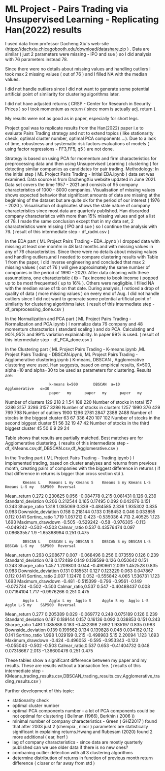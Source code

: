 ﻿# ML Project - Pairs Trading via Unsupervised Learning - Replicating Han(2022) results
I used data from professor Dacheng Xiu's web-site (https://dachxiu.chicagobooth.edu/download/datashare.zip ) . Data are similar ( just 2 parameters were missing - IPO and sue ) so I did analysis with 76 parameters instead 78.

Since there were no details about missing values and handling outliers I took max 2 missing values ( out of 76 ) and I filled NA with the median values.

I did not handle outliers since I did not want to generate some potential artificial point of similarity for clustering algorithms later.

I did not have adjusted returns (  CRSP - Center for Research in Security Prices ) so I took momentum as return ( since mom is actually adj. return ).  

My results were not as good as in paper, especially for short legs. 


Project goal was to replicate results from the Han(2022) paper i.e to evaluate Pairs Trading strategy and not to extend topics ( like stationarity check, optimal cluster number, optimal PCA components  ...). Due to a lack of time, robustness and systematic risk factors evaluations of models ( using factor regressions - FF3,FF5, q5 ) are not done.

Strategy is based on using PCA for momentum and firm characteristics for preprocessing data and then using Unsupervised Learning ( clustering ) for detecting similar companies as candidates for pair trading. 
Methodology:
In the initial step ( ML Project Pairs Trading - Initial EDA.ipynb ) data set was examined. Data source is from DachengXiu website updated  in June 2021. Data set covers the time 1957 - 2021 and consists of 95 company characteristics of 1000 - 8000 companies. Visualisation of missing values shows expected behavior that significant amounts of data are missing at the beginning of the dataset but are quite ok for the period of our interest ( 1976 - 2020 ). Visualisation of duplicates shows the stale nature of company characteristics since most data are quarterly published. Han discarded company characteristics with more than 15% missing values and got a list of 78. I made the same conclusion except that in my data set, 2 characteristics were missing ( IPO and sue ) so I continue the analysis with 76. ( result of this intermediate step - df_radni.csv )

In the EDA part ( ML Project Pairs Trading - EDA..ipynb ) I dropped data with missing at least one mom1m in 48 last months and with missing values in any of 76 characteristics. Since there were no details about missing values and handling outliers,and I needed to compare clustering results with Table 1 from the paper, I did inverse engineering and concluded that max 2 missing values ( out of 76 ) will give approximately the same number of companies in the period of 1990 - 2020. After data cleaning with these assumptions, one characteristic ( tb - Tax income to book income ) popped up to be most frequented ( up to 16% ). Others were negligible. I filled NA with the median value of tb on that date. During analysis, I noticed a drop of quality of data ( more missing values ) on every end of Aug. I did not handle outliers since I did not want to generate some potential artificial point of similarity for clustering algorithms later.
( result of this intermediate step - df_preprocessing_done.csv )

In the Normalization and PCA part ( ML Project Pairs Trading - Normalization and PCA.ipynb ) I normalize data 76 company and 48 momentum characterics ( standard scaling ) and do PCA. Calculating and 90%,95% and 99% variation explainability. In paper 99% is used. ( result of this intermediate step - df_PCA_done.csv )

In the Clustering part ( ML Project Pairs Trading - K-means.ipynb ,ML Project Pairs Trading - DBSCAN.ipynb, ML Project Pairs Trading - Agglomerative clustering.ipynb  ) K-means, DBSCAN ,  Agglomerative clustering were used. Han suggests, based on empirical results, K=500, alpha=10 and alpha=30 to be used as parameters for clustering. Results are:

						k-means	k=500		DBSCAN	α=10		Agglomerative	α=30
						paper	my		paper	my		paper	my
Number of clusters				129	218		2	1.54		188	220
Number of stocks in total			157	3286		3157	3286		3157	3286
Number of stocks in clusters			1257	1990		376	429		769	798
Number of outliers				1900	1296		2781	2847		2388	2488
Number of stocks in the biggest cluster		63	67		336	420		107	102
Number of stocks in the second biggest cluster	51	56		32	19		47	42
Number of stocks in the third biggest cluster	45	50		6	9		29	24

Table shows that results are partially matched. Best matches are for Agglomerative clustering. ( results of this intermediate step - df_KMeans.csv,df_DBSCAN.csv,df_Agglomerative.csv )

In the Trading part ( ML Project Pairs Trading - Trading.ipynb ) I implemented trading, based on cluster analyses and returns from previous month, creating pairs of companies with the biggest difference in returns ( if that difference in returns is bigger than cross section std ).

			Kmeans L	Kmeans L my	Kmeans S	Kmeans S my	Kmeans L-S	Kmeans L-S my	S&P500	Reversal
Mean_return		0.272		0.230625	0.056		-0.084778	0.215		0.081431	0.126	0.239
Standard_deviation	0.206		0.212544	0.165		0.17495		0.092		0.042076	0.151	0.243
Sharpe_ratio		1.318		1.085069	0.339		-0.484585	2.336		1.935302	0.835	0.983
Downside_deviation	0.158		0.218144	0.133		0.158453	0.046		0.033855	0.112	0.141
Sortino_ratio		1.719		1.057212	0.423		-0.535036	4.713		2.40525		1.123	1.693
Maximum_drawdown	-0.505		-0.529242	-0.58		-0.976305	-0.113		-0.049242	-0.502	-0.503
Calmar_ratio		0.537		0.43576474	0.097		0.08683557	1.9		-1.65368994	0.251	0.475


			DBSCAN L	DBSCAN L my	DBSCAN S	DBSCAN S my	DBSCAN L-S	DBSCAN L-S my	S&P500	Reversal
Mean_return		0.263		0.208677	0.007		-0.068496	0.256		0.073559	0.126	0.239
Standard_deviation	0.18		0.172489	0.149		0.139599	0.126		0.050642	0.151	0.243
Sharpe_ratio		1.457		1.209803	0.044		-0.490661	2.039		1.452528	0.835	0.983
Downside_deviation	0.131		0.185531	0.127		0.123229	0.063		0.047867	0.112	0.141
Sortino_ratio		2.007		1.12476		0.052		-0.555842	4.065		1.536731	1.123	1.693
Maximum_drawdown	-0.481		-0.515399	-0.796		-0.9561		-0.149		-0.073734	-0.502	-0.503
Calmar_ratio,0.537	0.547		-0.40488437	0.008		0.07164104	1.717		-0.9976266	0.251	0.475


			Agglo L		Agglo L my	Agglo S		Agglo S my	Agglo L-S	Agglo L-S my	S&P500	Reversal
Mean_return		0.277		0.205389	0.029		-0.069772	0.248		0.075189	0.126	0.239
Standard_deviation	0.187		0.189144	0.157		0.16136		0.092		0.038853	0.151	0.243
Sharpe_ratio		1.481		1.085888	0.183		-0.432398	2.692		1.935197	0.835	0.983
Downside_deviation	0.139		0.199562	0.134		0.139828	0.048		0.034162	0.112	0.141
Sortino_ratio		1.998		1.029199	0.215		-0.498983	5.15		2.20094		1.123	1.693
Maximum_drawdown	-0.424		-0.496052	-0.595		-0.953343	-0.123		-0.055043	-0.502	-0.503
Calmar_ratio,0.537	0.653		-0.41404732	0.048		0.07318667	2.013		-1.36600476	0.251	0.475


These tables show a significant difference between my paper and my results. These are results without a transaction fee.
( results of this intermediate step - KMeans_trading_results.csv,DBSCAN_trading_results.csv,Agglomerative_trading_results.csv )

Further development of this topic:
-  stationarity check
- optimal cluster number 
- optimal PCA components number - a lot of PCA components could be not optimal for clustering ( Bellman (1966), Berkhin ( 2006 ))
- minimal number of company characteristics - Green ( GHZ2017 ) found that after 2003 just 2 (chempia , nincr ) parameters are statistically significant in explaining returns.Hwang and Rubesam (2020) found 2 more additional  ( ear, herf )  
- lag of company characteristics - since data are mostly quarterly published can we use older data if there is no new ones?
- combaning outlier detection with all 3 clustering algorithms
- determine distribution of returns in function of previous month return difference ( closer or far away from std )



